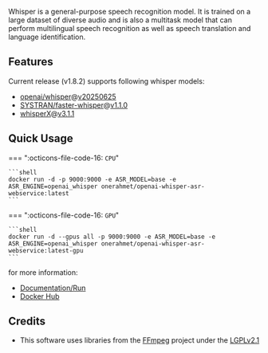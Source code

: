 Whisper is a general-purpose speech recognition model. It is trained on a large dataset of diverse audio and is also a multitask model that can perform multilingual speech recognition as well as speech translation and language identification.

## Features

Current release (v1.8.2) supports following whisper models:

- [openai/whisper](https://github.com/openai/whisper)@[v20250625](https://github.com/openai/whisper/releases/tag/v20250625)
- [SYSTRAN/faster-whisper](https://github.com/SYSTRAN/faster-whisper)@[v1.1.0](https://github.com/SYSTRAN/faster-whisper/releases/tag/v1.1.0)
- [whisperX](https://github.com/m-bain/whisperX)@[v3.1.1](https://github.com/m-bain/whisperX/releases/tag/v3.1.1)

## Quick Usage

=== ":octicons-file-code-16: `CPU`"

    ```shell
    docker run -d -p 9000:9000 -e ASR_MODEL=base -e ASR_ENGINE=openai_whisper onerahmet/openai-whisper-asr-webservice:latest
    ```

=== ":octicons-file-code-16: `GPU`"

    ```shell
    docker run -d --gpus all -p 9000:9000 -e ASR_MODEL=base -e ASR_ENGINE=openai_whisper onerahmet/openai-whisper-asr-webservice:latest-gpu
    ```

for more information:

- [Documentation/Run](https://ahmetoner.github.io/whisper-asr-webservice/run)
- [Docker Hub](https://hub.docker.com/r/onerahmet/openai-whisper-asr-webservice)

## Credits

- This software uses libraries from the [FFmpeg](http://ffmpeg.org) project under the [LGPLv2.1](http://www.gnu.org/licenses/old-licenses/lgpl-2.1.html)
